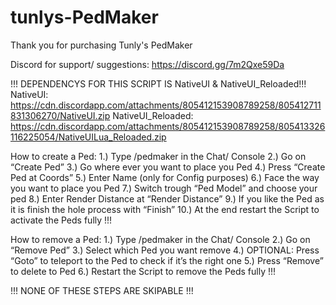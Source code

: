 # tunlys-PedMaker
 
Thank you for purchasing Tunly's PedMaker

Discord for support/ suggestions: https://discord.gg/7m2Qxe59Da

!!! DEPENDENCYS FOR THIS SCRIPT IS NativeUI & NativeUI_Reloaded!!!
NativeUI: https://cdn.discordapp.com/attachments/805412153908789258/805412711831306270/NativeUI.zip
NativeUI_Reloaded: https://cdn.discordapp.com/attachments/805412153908789258/805413326116225054/NativeUILua_Reloaded.zip


How to create a Ped:
1.) Type /pedmaker in the Chat/ Console
2.) Go on “Create Ped”
3.) Go where ever you want to place you Ped
4.) Press “Create Ped at Coords”
5.) Enter Name (only for Config purposes)
6.) Face the way you want to place you Ped
7.) Switch trough “Ped Model” and choose your ped
8.) Enter Render Distance at “Render Distance”
9.) If you like the Ped as it is finish the hole process with “Finish”
10.) At the end restart the Script to activate the Peds fully !!!

How to remove a Ped:
1.) Type /pedmaker in the Chat/ Console
2.) Go on “Remove Ped”
3.) Select which Ped you want remove
4.) OPTIONAL: Press “Goto” to teleport to the Ped to check if it’s the right one
5.) Press “Remove” to delete to Ped
6.) Restart the Script to remove the Peds fully !!!

!!! NONE OF THESE STEPS ARE SKIPABLE !!!
